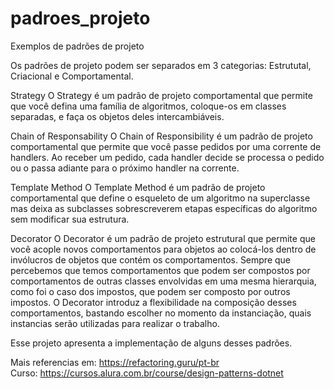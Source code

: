 # padroes_projeto
Exemplos de padrões de projeto

Os padrões de projeto podem ser separados em 3 categorias: Estrututal, Criacional e Comportamental.

Strategy
O Strategy é um padrão de projeto comportamental que permite que 
você defina uma família de algoritmos, coloque-os em classes separadas, 
e faça os objetos deles intercambiáveis.

Chain of Responsability
O Chain of Responsibility é um padrão de projeto comportamental que 
permite que você passe pedidos por uma corrente de handlers. 
Ao receber um pedido, cada handler decide se processa o pedido ou o 
passa adiante para o próximo handler na corrente.

Template Method
O Template Method é um padrão de projeto comportamental que define o esqueleto de um 
algoritmo na superclasse mas deixa as subclasses sobrescreverem etapas específicas do 
algoritmo sem modificar sua estrutura.

Decorator
O Decorator é um padrão de projeto estrutural que permite que você acople novos 
comportamentos para objetos ao colocá-los dentro de invólucros de objetos que 
contém os comportamentos.
Sempre que percebemos que temos comportamentos que podem ser compostos por 
comportamentos de outras classes envolvidas em uma mesma hierarquia, como 
foi o caso dos impostos, que podem ser composto por outros impostos. 
O Decorator introduz a flexibilidade na composição desses comportamentos, 
bastando escolher no momento da instanciação, quais instancias serão utilizadas 
para realizar o trabalho.

Esse projeto apresenta a implementação de alguns desses padrões.

Mais referencias em: https://refactoring.guru/pt-br <br>
Curso: https://cursos.alura.com.br/course/design-patterns-dotnet
